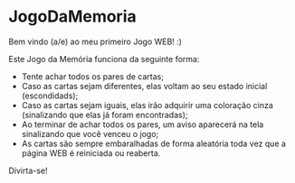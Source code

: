# JogoDaMemoria
Bem vindo (a/e) ao meu primeiro Jogo WEB! :)

Este Jogo da Memória funciona da seguinte forma:
- Tente achar todos os pares de cartas;
- Caso as cartas sejam diferentes, elas voltam ao seu estado inicial (escondidads);
- Caso as cartas sejam iguais, elas irão adquirir uma coloração cinza (sinalizando que elas já foram encontradas);
- Ao terminar de achar todos os pares, um aviso aparecerá na tela sinalizando que você venceu o jogo;
- As cartas são sempre embaralhadas de forma aleatória toda vez que a página WEB é reiniciada ou reaberta.

Divirta-se!
